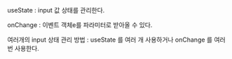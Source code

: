 useState : input 값 상태를 관리한다.

onChange : 이벤트 객체e를 파라미터로 받아올 수 있다. 

여러개의 input 상태 관리 방법 : useState 를 여러 개 사용하거나 onChange 를 여러 번 사용한다. 

